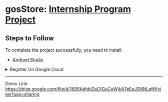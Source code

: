 gosStore: [Internship Program Project](https://github.com/smartinternz02/SPSGP-65791-Virtual-Internship---Android-Application-Development-Using-Kotlin)
==================================

Steps to Follow
------------

To complete the project successfully, you need to install:
- [Android Studio](https://www.geeksforgeeks.org/guide-to-install-and-set-up-android-studio/)
<!-- Google Cloud Platform -->
<details>
  <summary>Register On Google Cloud</summary>
  
- [Link To Register For Cloud Account](https://cloud.google.com/)
- [Signup Reference](https://www.youtube.com/watch?v=Oek2VE2ozzE&ab_channel=CodingFreaks)
</details>

-----------------------
Demo Link: https://drive.google.com/file/d/1695AdhblZaCfGuCqWjkA7eEeJSNNLqNf/view?usp=sharing
